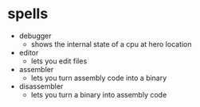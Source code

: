 # spells

- debugger
  - shows the internal state of a cpu at hero location
- editor
  - lets you edit files
- assembler
  - lets you turn assembly code into a binary
- disassembler
  - lets you turn a binary into assembly code

